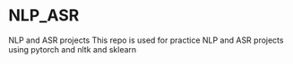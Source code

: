 # NLP_ASR
NLP and ASR projects
This repo is used for practice NLP and ASR projects using pytorch and nltk and sklearn
